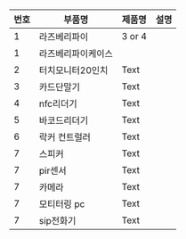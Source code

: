 
#

| 번호 | 부품명 | 제품명 | 설명 |
| --- | --- | ----------- | -----|
|1| 라즈베리파이 | 3 or 4 |
|1| 라즈베리파이케이스 |  |
|2| 터치모니터20인치 | Text |
|3| 카드단말기 | Text |
|4| nfc리더기 | Text |
|5| 바코드리더기 | Text |
|6| 락커 컨트럴러 | Text |
|7| 스피커 | Text |
|7| pir센서 | Text |
|7| 카메라 | Text |
|7| 모티터링 pc | Text |
|7| sip전화기 | Text |

